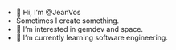 - 👋 Hi, I’m @JeanVos
- Sometimes I create something.
- 👀 I’m interested in gemdev and space.
- 🌱 I’m currently learning software engineering.

<!---
JeanVos/JeanVos is a ✨ special ✨ repository because its `README.md` (this file) appears on your GitHub profile.
You can click the Preview link to take a look at your changes.
--->
